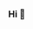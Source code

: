 ### Hi 👋

<!--
**CatalinaVegaL/CatalinaVegaL** is a ✨ _special_ ✨ repository because its `README.md` (this file) appears on your GitHub profile.


